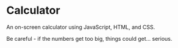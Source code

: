 # Calculator

An on-screen calculator using JavaScript, HTML, and CSS.

Be careful - if the numbers get too big, things could get... serious.
